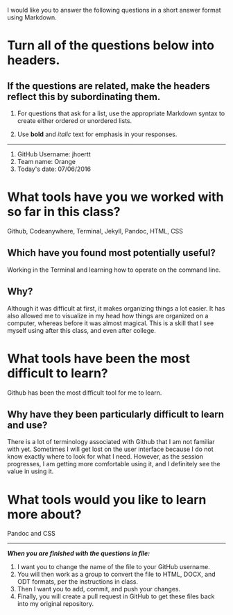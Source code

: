 I would like you to answer the following questions in a short answer format using Markdown. 

# Turn all of the questions below into headers. 

## If the questions are related, make the headers reflect this by subordinating them.  

1. For questions that ask for a list, use the appropriate Markdown syntax to create either ordered or unordered lists. 

2. Use **bold** and *italic* text for emphasis in your responses.

* * *

1. GitHub Username: jhoertt
2. Team name: Orange
3. Today's date: 07/06/2016

# What tools have you we worked with so far in this class?

Github, Codeanywhere, Terminal, Jekyll, Pandoc, HTML, CSS

## Which have you found most potentially useful?

Working in the Terminal and learning how to operate on the command line. 

## Why?

Although it was difficult at first, it makes organizing things a lot easier. It has also allowed me to visualize in my head how things are organized on a computer, whereas before it was almost magical. This is a skill that I see myself using after this class, and even after college.

# What tools have been the most difficult to learn?

Github has been the most difficult tool for me to learn.

## Why have they been particularly difficult to learn and use?

There is a lot of terminology associated with Github that I am not familiar with yet. Sometimes I will get lost on the user interface because I do not know exactly where to look for what I need. However, as the session progresses, I am getting more comfortable using it, and I definitely see the value in using it.

# What tools would you like to learn more about?

Pandoc and CSS

* * * 

***When you are finished with the questions in file:*** 

1. I want you to change the name of the file to your GitHub username. 
2. You will then work as a group to convert the file to HTML, DOCX, and ODT formats, per the instructions in  class. 
3. Then I want you to add, commit, and push your changes. 
4. Finally, you will create a pull request in GitHub to get these files back into my original repository. 